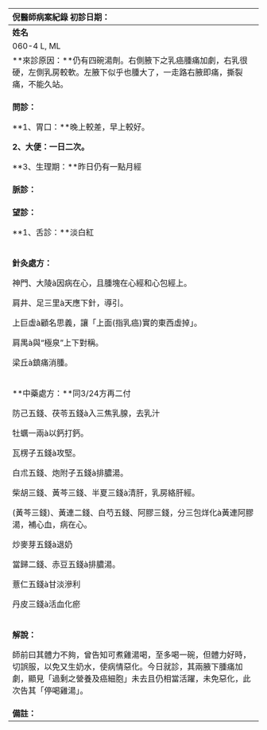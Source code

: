 ﻿|**倪醫師病案紀錄**     初診日期：|
| :- |
|**姓名**|**性別**|**年齡及體型**|**來診日期**|
|060-4 L, ML|F|50+ 瘦小|2008/04/04|
|**來診原因：**仍有四碗湯劑。右側腋下之乳癌腫痛加劇，右乳很硬，左側乳房較軟。左腋下似乎也腫大了，一走路右腋即痛，撕裂痛，不能久站。|
|<p>**問診：**</p><p>**1、胃口：**晚上較差，早上較好。</p><p>**2、大便：**一日二次**。**</p><p>**3、生理期：**昨日仍有一點月經</p>|
|**脈診：**|
|<p>**望診：**</p><p>**1、舌診：**淡白紅</p>|
|<p>**針灸處方：**</p><p>神門、大陵à因病在心，且腫塊在心經和心包經上。</p><p>肩井、足三里à天應下針，導引。</p><p>上巨虛à顧名思義，讓「上面(指乳癌)實的東西虛掉」。</p><p>肩禺à與“極泉”上下對稱。</p><p>梁丘à鎮痛消腫。</p>|
|<p>**中藥處方：**同3/24方再二付</p><p>防己五錢、茯苓五錢à入三焦乳腺，去乳汁</p><p>牡蠣一兩à以鈣打鈣。</p><p>瓦楞子五錢à攻堅。</p><p>白朮五錢、炮附子五錢à排膿湯。</p><p>柴胡三錢、黃芩三錢、半夏三錢à清肝，乳房絡肝經。</p><p>(黃芩三錢)、黃連二錢、白芍五錢、阿膠三錢，分三包烊化à黃連阿膠湯，補心血，病在心。</p><p>炒麥芽五錢à退奶</p><p>當歸二錢、赤豆五錢à排膿湯。</p><p>薏仁五錢à甘淡滲利</p><p>丹皮三錢à活血化瘀</p>|
|<p>**解說：**</p><p>師前曰其體力不夠，曾告知可煮雞湯喝，至多喝一碗，但體力好時，切誤服，以免又生奶水，使病情惡化。今日就診，其兩腋下腫痛加劇，顯見「過剩之營養及癌細胞」未去且仍相當活躍，未免惡化，此次告其「停喝雞湯」。</p>|
|**備註：**|

